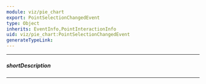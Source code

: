```yaml
---
module: viz/pie_chart
export: PointSelectionChangedEvent
type: Object
inherits: EventInfo,PointInteractionInfo
uid: viz/pie_chart:PointSelectionChangedEvent
generateTypeLink: 
---
```

---
##### shortDescription
<!-- Description goes here -->

---
<!-- Description goes here -->
